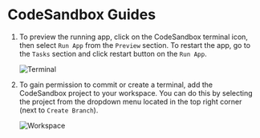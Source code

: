 # CodeSandbox Guides
1. To preview the running app, click on the CodeSandbox terminal icon, then select `Run App` from the `Preview` section. To restart the app, go to the `Tasks` section and click restart button on the `Run App`.

    ![Terminal](https://pub-9abcdedc4a3f46ba8750aefed5a04423.r2.dev/freddy/assets/terminal.png) 

2. To gain permission to commit or create a terminal, add the CodeSandbox project to your workspace. You can do this by selecting the project from the dropdown menu located in the top right corner (next to `Create Branch`).

    ![Workspace](https://pub-9abcdedc4a3f46ba8750aefed5a04423.r2.dev/freddy/assets/workspace.png)
